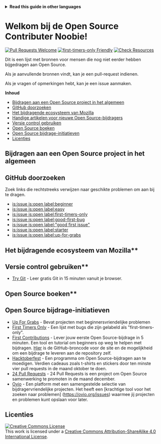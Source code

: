 <!-- Do not translate this -->
<details>
<summary>
<strong> Read this guide in other languages </strong>
</summary>
    <ul>
        `<li><a href="./README-AR.md"> العربية </a></li>`
        `<li><a href="./README-BG.md"> български </a></li>`
        `<li><a href="./README-BN.md"> বাংলা </a></li>`
        `<li><a href="./README-CN.md"> 中文 </a></li>`
        `<li><a href="./README-DE.md"> Deutsch </a></li>`
        `<li><a href="./README-ES.md"> Español </a></li>`
        `<li><a href="./README-FA.md"> فارسی </a></li>`
        `<li><a href="./README-FR.md"> Français </a></li>`
        `<li><a href="./README-GR.md"> Ελληνικά </a></li>`
        `<li><a href="./README-GU.md"> ગુજરાતી </a></li>`
        `<li><a href="./README-HE.md"> עברית </a></li>`
        `<li><a href="./README-HI.md"> हिन्दी </a></li>`
        `<li><a href="./README-ID.md"> Bahasa Indonesia </a></li>`
        `<li><a href="./README-IT.md"> Italiano </a></li>`
        `<li><a href="./README-JA.md"> 日本語 </a></li>`
        `<li><a href="./README-KO.md"> 한굵어 </a></li>`
        `<li><a href="./README-ML.md"> മലയാളം </a></li>`
        `<li><a href="./README-MR.md"> मराठी </a></li>`
        `<li><a href="./README-MS.md"> Bahasa Malaysia </a></li>`
        `<li><a href="./README-NE.md"> नेपाली </a></li>`
        `<li><a href="./README-NL.md"> Nederlands </a></li>`
        `<li><a href="./README-PL.md"> Polski </a></li>`
        `<li><a href="./README-RO.md"> Românesc </a></li>`
        `<li><a href="./README-RU.md"> русский </a></li>`
        `<li><a href="./README-SI.md"> සිංහල </a></li>`
    </ul>
</details>
<!-- Do not translate this -->

# Welkom bij de Open Source Contributer Noobie!

[![Pull Requests Welcome](https://img.shields.io/badge/PRs-welcome-brightgreen.svg?style=flat)](http://makeapullrequest.com)
[![first-timers-only Friendly](https://img.shields.io/badge/first--timers--only-friendly-blue.svg)](http://www.firsttimersonly.com/)
[![Check Resources](https://github.com/freeCodeCamp/how-to-contribute-to-open-source/actions/workflows/test.yml/badge.svg)](https://github.com/freeCodeCamp/how-to-contribute-to-open-source/actions/workflows/test.yml)

Dit is een lijst met bronnen voor mensen die nog niet eerder hebben bijgedragen aan Open Source.

Als je aanvullende bronnen vindt, kan je een pull-request indienen.

Als je vragen of opmerkingen hebt, kan je een issue aanmaken.

**Inhoud**

- [Bijdragen aan een Open Source project in het algemeen](#contributing-to-open-source-in-general)
- [GitHub doorzoeken](#direct-github-searches)
- [Het bijdragende ecosysteem van Mozilla](#mozillas-contributor-ecosystem)
- [Handige artikelen voor nieuwe Open Source-bijdragers](#useful-articles-for-new-open-source-contributors)
- [Versie control gebruiken](#using-version-control)
- [Open Source boeken](#open-source-books)
- [Open Source bijdrage-initiatieven](#open-source-contribution-initiatives)
- [Licenties](#license)

## Bijdragen aan een Open Source project in het algemeen

## GitHub doorzoeken

Zoek links die rechtstreeks verwijzen naar geschikte problemen om aan bij te dragen.

- [is:issue is:open label:beginner](https://github.com/search?utf8=%E2%9C%93&q=is%3Aissue+is%3Aopen+label%3Abeginner)
- [is:issue is:open label:easy](https://github.com/search?utf8=%E2%9C%93&q=is%3Aissue+is%3Aopen+label%3Aeasy)
- [is:issue is:open label:first-timers-only](https://github.com/search?utf8=%E2%9C%93&q=is%3Aissue+is%3Aopen+label%3Afirst-timers-only)
- [is:issue is:open label:good-first-bug](https://github.com/search?utf8=%E2%9C%93&q=is%3Aissue+is%3Aopen+label%3Agood-first-bug)
- [is:issue is:open label:"good first issue"](https://github.com/search?utf8=%E2%9C%93&q=is%3Aissue+is%3Aopen+label%3A"good+first+issue")
- [is:issue is:open label:starter](https://github.com/search?utf8=%E2%9C%93&q=is%3Aissue+is%3Aopen+label%3Astarter)
- [is:issue is:open label:up-for-grabs](https://github.com/search?utf8=%E2%9C%93&q=is%3Aissue+is%3Aopen+label%3Aup-for-grabs)

## Het bijdragende ecosysteem van Mozilla**

## Versie control gebruiken**

- [Try Git](https://docs.github.com/en/get-started/quickstart/set-up-git) - Leer gratis Git in 15 minuten vanuit je browser.

## Open Source boeken**

## Open Source bijdrage-initiatieven
- [Up For Grabs](https://up-for-grabs.net/) - Bevat projecten met beginnersvriendelijke problemen
- [First Timers Only](https://www.firsttimersonly.com/) - Een lijst met bugs die zijn gelabeld als "first-timers-only". 
- [First Contributions](https://firstcontributions.github.io/) - Lever jouw eerste Open Source-bijdrage in 5 minuten. Een tool en tutorial om beginners op weg te helpen met bijdragen. [Hier](https://github.com/firstcontributions/first-contributions) is de GitHub-broncode voor de site en de mogelijkheid om een bijdrage te leveren aan de repository zelf.
- [Hacktoberfest](https://hacktoberfest.digitalocean.com/) - Een programma om Open Source-bijdragen aan te moedigen. Verdien cadeaus zoals t-shirts en stickers door ten minste vier pull requests in de maand oktober te doen.
- [24 Pull Requests](https://24pullrequests.com) - 24 Pull Requests is een project om Open Source samenwerking te promoten in de maand december.
- [Ovio](https://ovio.org) - Een platform met een samengestelde selectie van bijdragervriendelijke projecten. Het heeft een [krachtige tool voor het zoeken naar problemen] (https://ovio.org/issues) waarmee jij projecten en problemen kunt opslaan voor later.

## Licenties

<a rel="license" href="http://creativecommons.org/licenses/by-sa/4.0/"><img alt="Creative Commons License" style="border-width:0" src="https://i.creativecommons.org/l/by-sa/4.0/88x31.png" /></a><br />This work is licensed under a <a rel="license" href="http://creativecommons.org/licenses/by-sa/4.0/">Creative Commons Attribution-ShareAlike 4.0 International License</a>.


